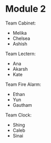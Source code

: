 # Module 2

Team Cabinet:

* Melika
* Chelsea
* Ashish

Team Lectern:

* Ana
* Akarsh
* Kate

Team Fire Alarm:

* Ethan
* Yun
* Gautham

Team Clock:

* Shing
* Caleb
* Sinai


